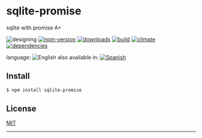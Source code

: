 # sqlite-promise

sqlite with promise A+


![designing](https://img.shields.io/badge/stability-desgining-red.svg)
[![npm-version](https://img.shields.io/npm/v/sqlite-promise.svg)](https://npmjs.org/package/sqlite-promise)
[![downloads](https://img.shields.io/npm/dm/sqlite-promise.svg)](https://npmjs.org/package/sqlite-promise)
[![build](https://img.shields.io/travis/codenautas/sqlite-promise/master.svg)](https://travis-ci.org/codenautas/sqlite-promise)
[![climate](https://img.shields.io/codeclimate/github/codenautas/sqlite-promise.svg)](https://codeclimate.com/github/codenautas/sqlite-promise)
[![dependencies](https://img.shields.io/david/codenautas/sqlite-promise.svg)](https://david-dm.org/codenautas/sqlite-promise)



language: ![English](https://raw.githubusercontent.com/codenautas/multilang/master/img/lang-en.png)
also available in:
[![Spanish](https://raw.githubusercontent.com/codenautas/multilang/master/img/lang-es.png)](LEEME.md)


## Install


```sh
$ npm install sqlite-promise
```


## License

[MIT](LICENSE)

----------------




